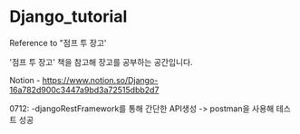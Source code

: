 # Django_tutorial
Reference to "점프 투 장고'

'점프 투 장고' 책을 참고해 장고를 공부하는 공간입니다.

Notion - https://www.notion.so/Django-16a782d900c3447a9bd3a72515dbb2d7


0712: -djangoRestFramework를 통해 간단한 API생성  ->  postman을 사용해 테스트 성공
